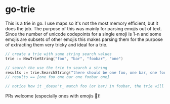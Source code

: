 # go-trie

This is a trie in go. I use maps so it's not the most memory efficient, but it does the job. The purpose of this was mainly for parsing emojis out of text. Since the number of unicode codepoints for a single emoji is 1-n and some emojis are subsets of other emojis this makes parsing them for the purpose of extracting them very tricky and ideal for a trie.

```Go
// create a trie with some string search values
trie := NewTrieString("foo", "bar", "foobar", "one")

// search the use the trie to search a string
results := trie.SearchString("there should be one foo, one bar, one foobar, and four 'one's in this string")
// results == [one foo one bar one foobar one]

// notice how it _doesn't_ match foo (or bar) in foobar, the trie will always match the maximum (ie. longest) search value. This is the magic of tries 🧙‍♂️
```

PRs welcome (especially ones with emojis 🙌)!
